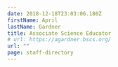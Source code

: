 ```yaml
---
date: 2018-12-18T23:03:06.180Z
firstName: April
lastName: Gardner
title: Associate Science Educator
# url: https://agardner.bscs.org/
url: ""
page: staff-directory
---
```

